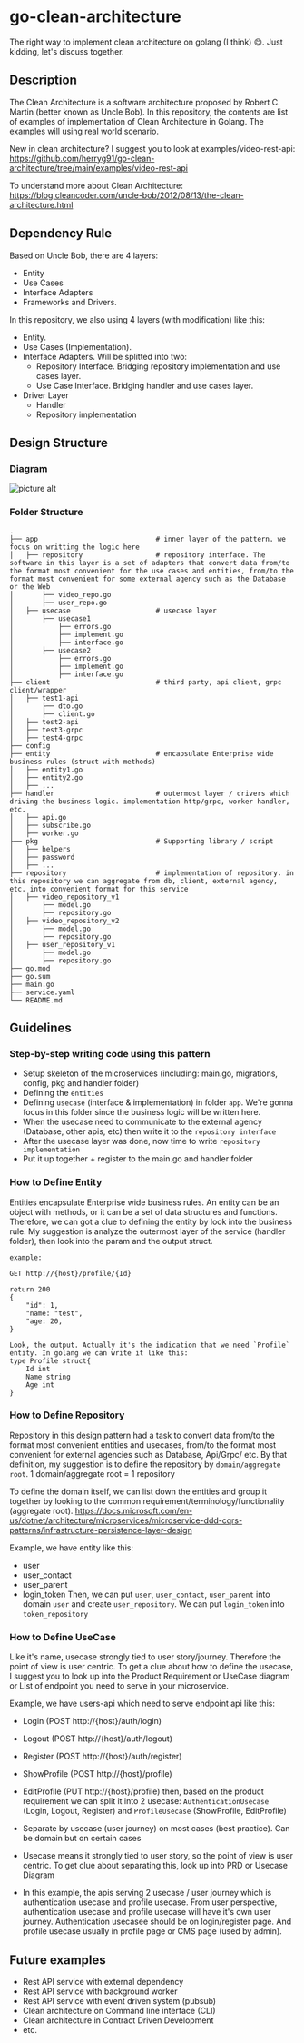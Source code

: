 # go-clean-architecture
The right way to implement clean architecture on golang (I think) :yum:. Just kidding, let's discuss together.

## Description
The Clean Architecture is a software architecture proposed by Robert C. Martin (better known as Uncle Bob). In this repository, the contents are list of examples of implementation of Clean Architecture in Golang. The examples will using real world scenario. 

New in clean architecture? I suggest you to look at examples/video-rest-api: https://github.com/herryg91/go-clean-architecture/tree/main/examples/video-rest-api

To understand more about Clean Architecture: https://blog.cleancoder.com/uncle-bob/2012/08/13/the-clean-architecture.html

## Dependency Rule
Based on Uncle Bob, there are 4 layers:
* Entity
* Use Cases
* Interface Adapters
* Frameworks and Drivers.

In this repository, we also using 4 layers (with modification) like this:
* Entity. 
* Use Cases (Implementation).
* Interface Adapters. Will be splitted into two:
    * Repository Interface. Bridging repository implementation and use cases layer.
    * Use Case Interface. Bridging handler and use cases layer.
* Driver Layer
    * Handler
    * Repository implementation

## Design Structure
### Diagram
![picture alt](https://raw.githubusercontent.com/herryg91/go-clean-architecture/main/diagram.png "go-clean-architecture diagram")

### Folder Structure
    .
    ├── app                             # inner layer of the pattern. we focus on writting the logic here
    │   ├── repository                  # repository interface. The software in this layer is a set of adapters that convert data from/to the format most convenient for the use cases and entities, from/to the format most convenient for some external agency such as the Database or the Web
    │       ├── video_repo.go
    │       ├── user_repo.go
    │   ├── usecase                     # usecase layer
    │       ├── usecase1
    │           ├── errors.go
    │           ├── implement.go
    │           ├── interface.go
    │       ├── usecase2
    │           ├── errors.go
    │           ├── implement.go
    │           ├── interface.go
    ├── client                          # third party, api client, grpc client/wrapper
    │   ├── test1-api
    │       ├── dto.go
    │       ├── client.go
    │   ├── test2-api
    │   ├── test3-grpc
    │   ├── test4-grpc
    ├── config
    ├── entity                          # encapsulate Enterprise wide business rules (struct with methods)
    │   ├── entity1.go
    │   ├── entity2.go
    │   ├── ...
    ├── handler                         # outermost layer / drivers which driving the business logic. implementation http/grpc, worker handler, etc.
    │   ├── api.go
    │   ├── subscribe.go
    │   ├── worker.go
    ├── pkg                             # Supporting library / script
    │   ├── helpers                     
    │   ├── password                    
    │   ├── ...                    
    ├── repository                      # implementation of repository. in this repository we can aggregate from db, client, external agency, etc. into convenient format for this service
    │   ├── video_repository_v1
    │       ├── model.go
    │       ├── repository.go
    │   ├── video_repository_v2
    │       ├── model.go
    │       ├── repository.go
    │   ├── user_repository_v1
    │       ├── model.go
    │       ├── repository.go
    ├── go.mod
    ├── go.sum
    ├── main.go
    ├── service.yaml
    └── README.md

## Guidelines
### Step-by-step writing code using this pattern
- Setup skeleton of the microservices (including: main.go, migrations, config, pkg and handler folder)
- Defining the `entities`
- Defining `usecase` (interface & implementation) in folder `app`. We're gonna focus in this folder since the business logic will be written here.
- When the usecase need to communicate to the external agency (Database, other apis, etc) then write it to the `repository interface`
- After the usecase layer was done, now time to write `repository implementation`
- Put it up together + register to the main.go and handler folder

### How to Define Entity
Entities encapsulate Enterprise wide business rules. An entity can be an object with methods, or it can be a set of data structures and functions. Therefore, we can got a clue to defining the entity by look into the business rule. My suggestion is analyze the outermost layer of the service (handler folder), then look into the param and the output struct. 

```
example:

GET http://{host}/profile/{Id}

return 200
{
    "id": 1,
    "name: "test",
    "age: 20,
}

Look, the output. Actually it's the indication that we need `Profile` entity. In golang we can write it like this:
type Profile struct{
    Id int
    Name string
    Age int
}

```

### How to Define Repository
Repository in this design pattern had a task to convert data from/to the format most convenient entities and usecases, from/to the format most convenient for external agencies such as Database, Api/Grpc/ etc. By that definition, my suggestion is to define the repository by `domain/aggregate root`. 1 domain/aggregate root = 1 repository

To define the domain itself, we can list down the entities and group it together by looking to the common requirement/terminology/functionality (aggregate root). https://docs.microsoft.com/en-us/dotnet/architecture/microservices/microservice-ddd-cqrs-patterns/infrastructure-persistence-layer-design

Example, we have entity like this:
- user
- user_contact
- user_parent
- login_token
Then, we can put `user`, `user_contact`, `user_parent` into domain `user` and create `user_repository`. We can put `login_token` into `token_repository`


### How to Define UseCase
Like it's name, usecase strongly tied to user story/journey. Therefore the point of view is user centric. To get a clue about how to define the usecase, I suggest you to look up into the Product Requirement or UseCase diagram or List of endpoint you need to serve in your microservice.

Example, we have users-api which need to serve endpoint api like this:
- Login (POST http://{host}/auth/login)
- Logout (POST http://{host}/auth/logout)
- Register (POST http://{host}/auth/register)
- ShowProfile (POST http://{host}/profile)
- EditProfile (PUT http://{host}/profile)
then, based on the product requirement we can split it into 2 usecase: `AuthenticationUsecase` (Login, Logout, Register) and `ProfileUsecase` (ShowProfile, EditProfile)

- Separate by usecase (user journey) on most cases (best practice). Can be domain but on certain cases 
- Usecase means it strongly tied to user story, so the point of view is user centric. To get clue about separating this, look up into PRD or Usecase Diagram
- In this example, the apis serving 2 usecase / user journey which is authentication usecase and profile usecase. From user perspective, authentication usecase and profile usecase will have it's own user journey. Authentication usecasee should be on login/register page. And profile usecase usually in profile page or CMS page (used by admin).


## Future examples
* Rest API service with external dependency
* Rest API service with background worker
* Rest API service with event driven system (pubsub)
* Clean architecture on Command line interface (CLI)
* Clean architecture in Contract Driven Development
* etc.